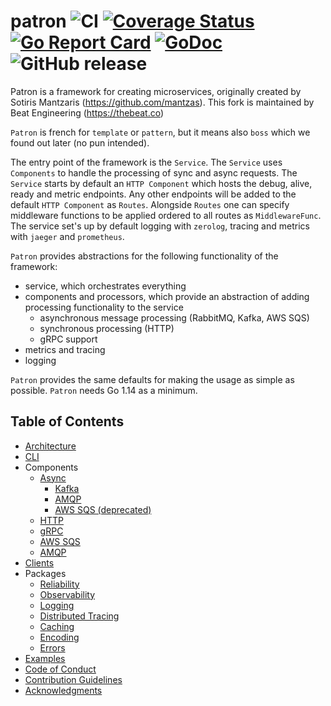 # patron ![CI](https://github.com/beatlabs/patron/workflows/CI/badge.svg) [![Coverage Status](https://coveralls.io/repos/github/beatlabs/patron/badge.svg?branch=master)](https://coveralls.io/github/beatlabs/patron?branch=master) [![Go Report Card](https://goreportcard.com/badge/github.com/beatlabs/patron)](https://goreportcard.com/report/github.com/beatlabs/patron) [![GoDoc](https://godoc.org/github.com/beatlabs/patron?status.svg)](https://godoc.org/github.com/beatlabs/patron) ![GitHub release](https://img.shields.io/github/release/beatlabs/patron.svg)

Patron is a framework for creating microservices, originally created by Sotiris Mantzaris (https://github.com/mantzas). This fork is maintained by Beat Engineering (https://thebeat.co)

`Patron` is french for `template` or `pattern`, but it means also `boss` which we found out later (no pun intended).

The entry point of the framework is the `Service`. The `Service` uses `Components` to handle the processing of sync and async requests. The `Service` starts by default an `HTTP Component` which hosts the debug, alive, ready and metric endpoints. Any other endpoints will be added to the default `HTTP Component` as `Routes`. Alongside `Routes` one can specify middleware functions to be applied ordered to all routes as `MiddlewareFunc`. The service set's up by default logging with `zerolog`, tracing and metrics with `jaeger` and `prometheus`.

`Patron` provides abstractions for the following functionality of the framework:

- service, which orchestrates everything
- components and processors, which provide an abstraction of adding processing functionality to the service
  - asynchronous message processing (RabbitMQ, Kafka, AWS SQS)
  - synchronous processing (HTTP)
  - gRPC support
- metrics and tracing
- logging

`Patron` provides the same defaults for making the usage as simple as possible.
`Patron` needs Go 1.14 as a minimum.

## Table of Contents

- [Architecture](docs/Architecture.md)
- [CLI](docs/other/CLI.md)
- Components
  - [Async](docs/components/async/Async.md)
    - [Kafka](docs/components/async/Kafka.md)
    - [AMQP](docs/components/async/AMQP.md)
    - [AWS SQS (deprecated)](docs/components/async/AWSSQS.md)
  - [HTTP](docs/components/HTTP.md)
  - [gRPC](docs/components/gRPC.md)
  - [AWS SQS](docs/components/SQS.md)
  - [AMQP](docs/components/AMQP.md)
- [Clients](docs/clients/Clients.md)
- Packages
  - [Reliability](docs/other/Reliability.md)
  - [Observability](docs/observability/Observability.md)
  - [Logging](docs/observability/Logging.md)
  - [Distributed Tracing](docs/observability/DistributedTracing.md)  
  - [Caching](docs/other/Caching.md)
  - [Encoding](docs/other/Encoding.md)
  - [Errors](docs/other/Errors.md)
- [Examples](docs/Examples.md)
- [Code of Conduct](docs/CodeOfConduct.md)
- [Contribution Guidelines](docs/ContributionGuidelines.md)
- [Acknowledgments](docs/ACKNOWLEDGMENTS.md)

